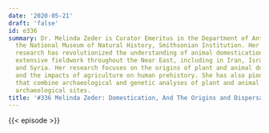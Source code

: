 ```yaml
---
date: '2020-05-21'
draft: 'false'
id: e336
summary: Dr. Melinda Zeder is Curator Emeritus in the Department of Anthropology of
  the National Museum of Natural History, Smithsonian Institution. Her zooarchaeological
  research has revolutionized the understanding of animal domestication. She has conducted
  extensive fieldwork throughout the Near East, including in Iran, Israel, Turkey,
  and Syria. Her research focuses on the origins of plant and animal domestication,
  and the impacts of agriculture on human prehistory. She has also pioneered approaches
  that combine archaeological and genetic analyses of plant and animal remains from
  archaeological sites.
title: '#336 Melinda Zeder: Domestication, And The Origins and Dispersal of Agriculture'
---
```

{{< episode >}}

